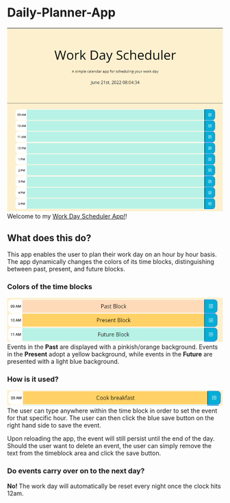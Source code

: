 # Daily-Planner-App
![](assets/images/Overview.PNG) <br/>
Welcome to my [Work Day Scheduler App!](https://cagatin.github.io/Daily-Planner-App/)!

## What does this do?
This app enables the user to plan their work day on an hour by hour basis. The app dynamically changes the colors of its time blocks, distinguishing between past, present, and future blocks. 

### Colors of the time blocks
![](assets/images/colorCoding.png/) <br/>
Events in the <strong>Past</strong> are displayed with a pinkish/orange background. Events in the <strong>Present</strong> adopt a yellow background, while events in the <strong>Future</strong> are presented with a light blue background.

### How is it used?
![](assets/images/usedBlock.PNG) <br/>
The user can type anywhere within the time block in order to set the event for that specific hour. The user can then click the blue save button on the right hand side to save the event. </br>

Upon reloading the app, the event will still persist until the end of the day. Should the user want to delete an event, the user can simply remove the text from the timeblock area and click the save button.

### Do events carry over on to the next day?
<strong> No! </strong> The work day will automatically be reset every night once the clock hits 12am. 